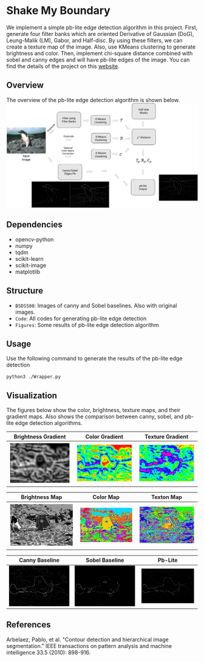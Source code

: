 # Shake My Boundary
We implement a simple pb-lite edge detection algorithm in this project. First, generate four filter banks which are oriented Derivative of Gaussian (DoG), Leung-Malik (LM), Gabor, and Half-disc. By using these filters, we can create a texture map of the image. Also, use KMeans clustering to generate brightness and color. Then, implement chi-square distance combined with sobel and canny edges and will have pb-lite edges of the image. You can find the details of the project on this [website](https://cmsc733.github.io/2022/hw/hw0/).

## Overview
The overview of the pb-lite edge detection algorithm is shown below.
![](./Figures/Overview.PNG)

## Dependencies
- opencv-python
- numpy
- tqdm
- scikit-learn
- scikit-image
- matplotlib


## Structure
- `BSDS500`: Images of canny and Sobel baselines. Also with original images.
- `Code`: All codes for generating pb-lite edge detection
- `Figures`: Some results of pb-lite edge detection algorithm

## Usage
Use the following command to generate the results of the pb-lite edge detection
```
python3 ./Wrapper.py
```
## Visualization
The figures below show the color, brightness, texture maps, and their gradient maps. Also shows the comparison between canny, sobel, and pb-lite edge detection algorithms.


Brightness Gradient |  Color Gradient | Texture Gradient
:-------------------------:|:-------------------------:|:-------------------------:
![](./Figures/Bg_1.png)  |  ![](./Figures/Cg_1.png) | ![](./Figures/Tg_1.png)

Brightness Map |  Color Map | Texton Map
:-------------------------:|:-------------------------:|:-------------------------:
![](./Figures/BrightnessMap_1.png)  |  ![](./Figures/ColorMap_1.png) | ![](./Figures/TextonMap_1.png)


Canny Baseline |  Sobel Baseline | Pb-Lite
:-------------------------:|:-------------------------:|:-------------------------:
![](./BSDS500/CannyBaseline/1.png)  |  ![](./BSDS500/SobelBaseline/1.png) | ![](./Figures/pb_1.png)

## References
Arbelaez, Pablo, et al. "Contour detection and hierarchical image segmentation." IEEE transactions on pattern analysis and machine intelligence 33.5 (2010): 898-916.
